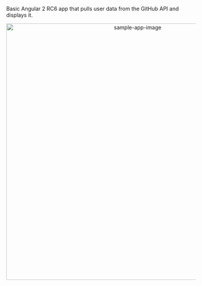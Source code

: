 Basic Angular 2 RC6 app that pulls user data from the GitHub API and displays it.

<p align="center">
<img width="683" alt="sample-app-image" src="https://cloud.githubusercontent.com/assets/9165343/18355361/c329e6d4-75e0-11e6-9115-6535d3ca2442.png">
</p>
